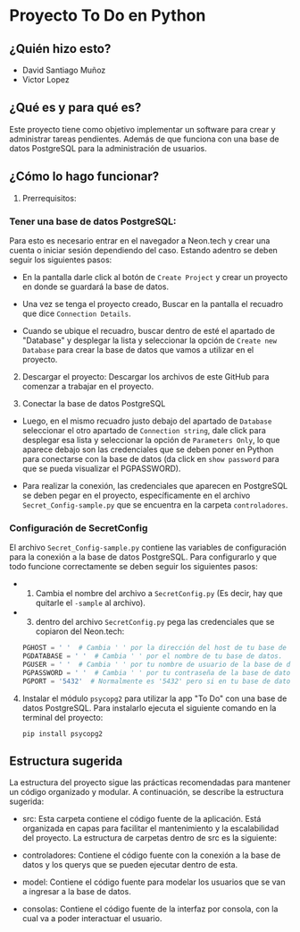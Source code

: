 # Proyecto To Do en Python

## ¿Quién hizo esto?

- David Santiago Muñoz
- Victor Lopez

## ¿Qué es y para qué es?

Este proyecto tiene como objetivo implementar un software para crear y administrar tareas pendientes.
Además de que funciona con una base de datos PostgreSQL para la administración de usuarios.

## ¿Cómo lo hago funcionar?

1. Prerrequisitos:
### Tener una base de datos PostgreSQL:

Para esto es necesario entrar en el navegador a Neon.tech y crear una cuenta o iniciar sesión dependiendo del caso.
Estando adentro se deben seguir los siguientes pasos:

- En la pantalla darle click al botón de `Create Project` y crear un proyecto en donde se guardará la base de datos.

- Una vez se tenga el proyecto creado, Buscar en la pantalla el recuadro que dice `Connection Details`.

- Cuando se ubique el recuadro, buscar dentro de esté el apartado de "Database" y desplegar la lista y seleccionar la opción de `Create new Database` para crear la base de datos que vamos a utilizar en el proyecto. 

2. Descargar el proyecto:
Descargar los archivos de este GitHub para comenzar a trabajar en el proyecto.

3. Conectar la base de datos PostgreSQL
- Luego, en el mismo recuadro justo debajo del apartado de `Database` seleccionar el otro apartado de `Connection string`, dale click para desplegar esa lista y seleccionar la opción de `Parameters Only`, lo que aparece debajo son las credenciales que se deben poner en Python para conectarse con la base de datos (da click en `show password` para que se pueda visualizar el PGPASSWORD).

- Para realizar la conexión, las credenciales que aparecen en PostgreSQL se deben pegar en el proyecto, específicamente en el archivo `Secret_Config-sample.py` que se encuentra en la carpeta `controladores`.

### Configuración de SecretConfig
El archivo `Secret_Config-sample.py` contiene las variables de configuración para la conexión a la base de datos PostgreSQL. Para configurarlo y que todo funcione correctamente se deben seguir los siguientes pasos:

* 1. Cambia el nombre del archivo a `SecretConfig.py` (Es decir, hay que quitarle el `-sample` al archivo).
* 3. dentro del archivo `SecretConfig.py` pega las credenciales que se copiaron del Neon.tech:
    ```Python
    PGHOST = ' '  # Cambia ' ' por la dirección del host de tu base de datos.
    PGDATABASE = ' '  # Cambia ' ' por el nombre de tu base de datos.
    PGUSER = ' '  # Cambia ' ' por tu nombre de usuario de la base de datos.
    PGPASSWORD = ' '  # Cambia ' ' por tu contraseña de la base de datos.
    PGPORT = '5432'  # Normalmente es '5432' pero si en tu base de datos cambia, pegar el nuevo.

4. Instalar el módulo `psycopg2` para utilizar la app "To Do" con una base de datos PostgreSQL. Para instalarlo ejecuta el siguiente comando en la terminal del proyecto:
    ```
    pip install psycopg2
    ```


## Estructura sugerida

La estructura del proyecto sigue las prácticas recomendadas para mantener un código organizado y modular. A continuación, se describe la estructura sugerida:

- src: Esta carpeta contiene el código fuente de la aplicación. Está organizada en capas para facilitar el mantenimiento y la escalabilidad del proyecto. La estructura de carpetas dentro de src es la siguiente:

* controladores: Contiene el código fuente con la conexión a la base de datos y los querys que se pueden ejecutar dentro de esta.

* model: Contiene el código fuente para modelar los usuarios que se van a ingresar a la base de datos.

* consolas: Contiene el código fuente de la interfaz por consola, con la cual va a poder interactuar el usuario.


